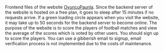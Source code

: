 Frontend files of the website <a href="https://oyuncupuanla.com">OyuncuPaunla</a>. Since the backend server of the website is hosted on a free plan, it goes to sleep after 15 minutes if no requests arrive. If a green loading circle appears when you visit the website, it may take up to 50 seconds for the backend server to become online. The purpose of the website is to score the players of football matches and view the average of the scores which is voted by other users. You should sign up to score the players. You can use a gibberish email to signup, email verification process is not implemented due to the costs of maintenance.
